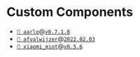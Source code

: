 # Custom Components

- [`📁 aarlo`](https://github.com/twrecked/hass-aarlo)@[`v0.7.1.8`](https://github.com/twrecked/hass-aarlo/releases/tag/v0.7.1.8)
- [`📁 afvalwijzer`](https://github.com/xirixiz/homeassistant-afvalwijzer)@[`2022.02.03`](https://github.com/xirixiz/homeassistant-afvalwijzer/releases/tag/2022.02.03)
- [`📁 xiaomi_miot`](https://github.com/al-one/hass-xiaomi-miot)@[`v0.5.6`](https://github.com/al-one/hass-xiaomi-miot/releases/tag/v0.5.6)
